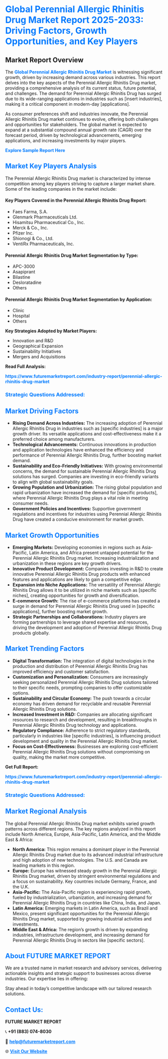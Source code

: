 <h1 style="color: #007BFF;">Global Perennial Allergic Rhinitis Drug Market Report 2025-2033: Driving Factors, Growth Opportunities, and Key Players</h1>

<section id="overview">
<h2>Market Report Overview</h2>
<p>The <a href="https://www.futuremarketreport.com/industry-report/perennial-allergic-rhinitis-drug-market" style="color: #007BFF; text-decoration: none;"><strong>Global Perennial Allergic Rhinitis Drug Market</strong></a> is witnessing significant growth, driven by increasing demand across various industries. This report delves into the key aspects of the Perennial Allergic Rhinitis Drug market, providing a comprehensive analysis of its current status, future potential, and challenges. The demand for Perennial Allergic Rhinitis Drug has surged due to its wide-ranging applications in industries such as [insert industries], making it a critical component in modern-day [applications].</p>
<p>As consumer preferences shift and industries innovate, the Perennial Allergic Rhinitis Drug market continues to evolve, offering both challenges and opportunities for stakeholders. The global market is expected to expand at a substantial compound annual growth rate (CAGR) over the forecast period, driven by technological advancements, emerging applications, and increasing investments by major players.</p>
</section>

<section id="overview">
<p><a href="https://www.futuremarketreport.com/request-sample/reportId=52643" style="color: #007BFF; text-decoration: none;"><strong>Explore Sample Report Here</strong></a></p>
</section>

<section id="key-players">
<h2 style="color: #007BFF;">Market Key Players Analysis</h2>
<p>The Perennial Allergic Rhinitis Drug market is characterized by intense competition among key players striving to capture a larger market share. Some of the leading companies in the market include:</p>
<h4>Key Players Covered in the Perennial Allergic Rhinitis Drug Report:</h4>
<ul><li>Faes Farma, S.A.</li><li>Glenmark Pharmaceuticals Ltd.</li><li>Hisamitsu Pharmaceutical Co., Inc.</li><li>Merck &amp; Co., Inc.</li><li>Pfizer Inc.</li><li>Shionogi &amp; Co., Ltd.</li><li>VentiRx Pharmaceuticals, Inc.</li></ul>
<h4>Perennial Allergic Rhinitis Drug Market Segmentation by Type:</h4>
<ul><li>APC-3000</li><li>Asapiprant</li><li>Bilastine</li><li>Desloratadine</li><li>Others</li></ul>

<h4>Perennial Allergic Rhinitis Drug Market Segmentation by Application:</h4>
<ul><li>Clinic</li><li>Hospital</li><li>Others</li></ul>
<p><strong>Key Strategies Adopted by Market Players:</strong></p>
<ul>
<li>Innovation and R&D</li>
<li>Geographical Expansion</li>
<li>Sustainability Initiatives</li>
<li>Mergers and Acquisitions</li>
</ul>
</section>

<section>
<p><strong>Read Full Analysis: </strong></p><a href="https://www.futuremarketreport.com/industry-report/perennial-allergic-rhinitis-drug-market" style="color: #007BFF; text-decoration: none;"><strong>https://www.futuremarketreport.com/industry-report/perennial-allergic-rhinitis-drug-market</strong></a>
<h3 style="color: #007BFF;">Strategic Questions Addressed:</h3>
</section>

<section id="driving-factors">
<h2 style="color: #007BFF;">Market Driving Factors</h2>
<ul>
<li><strong>Rising Demand Across Industries:</strong> The increasing adoption of Perennial Allergic Rhinitis Drug in industries such as [specific industries] is a major growth driver. Its versatile applications and cost-effectiveness make it a preferred choice among manufacturers.</li>
<li><strong>Technological Advancements:</strong> Continuous innovations in production and application technologies have enhanced the efficiency and performance of Perennial Allergic Rhinitis Drug, further boosting market demand.</li>
<li><strong>Sustainability and Eco-Friendly Initiatives:</strong> With growing environmental concerns, the demand for sustainable Perennial Allergic Rhinitis Drug solutions has surged. Companies are investing in eco-friendly variants to align with global sustainability goals.</li>
<li><strong>Growing Population and Urbanization:</strong> The rising global population and rapid urbanization have increased the demand for [specific products], where Perennial Allergic Rhinitis Drug plays a vital role in meeting consumer needs.</li>
<li><strong>Government Policies and Incentives:</strong> Supportive government regulations and incentives for industries using Perennial Allergic Rhinitis Drug have created a conducive environment for market growth.</li>
</ul>
</section>

<section id="growth-opportunities">
<h2 style="color: #007BFF;">Market Growth Opportunities</h2>
<ul>
<li><strong>Emerging Markets:</strong> Developing economies in regions such as Asia-Pacific, Latin America, and Africa present untapped potential for the Perennial Allergic Rhinitis Drug market. Increasing industrialization and urbanization in these regions are key growth drivers.</li>
<li><strong>Innovative Product Development:</strong> Companies investing in R&D to create innovative Perennial Allergic Rhinitis Drug products with enhanced features and applications are likely to gain a competitive edge.</li>
<li><strong>Expansion into Niche Applications:</strong> The versatility of Perennial Allergic Rhinitis Drug allows it to be utilized in niche markets such as [specific niches], creating opportunities for growth and diversification.</li>
<li><strong>E-commerce Growth:</strong> The rise of e-commerce platforms has created a surge in demand for Perennial Allergic Rhinitis Drug used in [specific applications], further boosting market growth.</li>
<li><strong>Strategic Partnerships and Collaborations:</strong> Industry players are forming partnerships to leverage shared expertise and resources, driving the development and adoption of Perennial Allergic Rhinitis Drug products globally.</li>
</ul>
</section>

<section id="trending-factors">
<h2 style="color: #007BFF;">Market Trending Factors</h2>
<ul>
<li><strong>Digital Transformation:</strong> The integration of digital technologies in the production and distribution of Perennial Allergic Rhinitis Drug has improved efficiency and customer satisfaction.</li>
<li><strong>Customization and Personalization:</strong> Consumers are increasingly seeking personalized Perennial Allergic Rhinitis Drug solutions tailored to their specific needs, prompting companies to offer customizable options.</li>
<li><strong>Sustainability and Circular Economy:</strong> The push towards a circular economy has driven demand for recyclable and reusable Perennial Allergic Rhinitis Drug solutions.</li>
<li><strong>Increased Investment in R&D:</strong> Companies are allocating significant resources to research and development, resulting in breakthroughs in Perennial Allergic Rhinitis Drug technology and applications.</li>
<li><strong>Regulatory Compliance:</strong> Adherence to strict regulatory standards, particularly in industries like [specific industries], is influencing product development and quality in the Perennial Allergic Rhinitis Drug market.</li>
<li><strong>Focus on Cost-Effectiveness:</strong> Businesses are exploring cost-efficient Perennial Allergic Rhinitis Drug solutions without compromising on quality, making the market more competitive.</li>
</ul>
</section>

<section>
<p><strong>Get Full Report: </strong></p><a href="https://www.futuremarketreport.com/industry-report/perennial-allergic-rhinitis-drug-market" style="color: #007BFF; text-decoration: none;"><strong>https://www.futuremarketreport.com/industry-report/perennial-allergic-rhinitis-drug-market</strong></a>
<h3 style="color: #007BFF;">Strategic Questions Addressed:</h3>
</section>


<section id="regional-analysis">
<h2 style="color: #007BFF;">Market Regional Analysis</h2>
<p>The global Perennial Allergic Rhinitis Drug market exhibits varied growth patterns across different regions. The key regions analyzed in this report include North America, Europe, Asia-Pacific, Latin America, and the Middle East & Africa:</p>
<ul>
<li><strong>North America:</strong> This region remains a dominant player in the Perennial Allergic Rhinitis Drug market due to its advanced industrial infrastructure and high adoption of new technologies. The U.S. and Canada are leading markets in this region.</li>
<li><strong>Europe:</strong> Europe has witnessed steady growth in the Perennial Allergic Rhinitis Drug market, driven by stringent environmental regulations and a focus on sustainability. Key countries include Germany, France, and the U.K.</li>
<li><strong>Asia-Pacific:</strong> The Asia-Pacific region is experiencing rapid growth, fueled by industrialization, urbanization, and increasing demand for Perennial Allergic Rhinitis Drug in countries like China, India, and Japan.</li>
<li><strong>Latin America:</strong> Emerging markets in Latin America, such as Brazil and Mexico, present significant opportunities for the Perennial Allergic Rhinitis Drug market, supported by growing industrial activities and investments.</li>
<li><strong>Middle East & Africa:</strong> The region’s growth is driven by expanding industries, infrastructure development, and increasing demand for Perennial Allergic Rhinitis Drug in sectors like [specific sectors].</li>
</ul>
</section>

<footer>
<h2 style="color: #007BFF;">About FUTURE MARKET REPORT</h2>
<p>We are a trusted name in market research and advisory services, delivering actionable insights and strategic support to businesses across diverse industries. Our expertise lies in offering:</p>

<p>Stay ahead in today’s competitive landscape with our tailored research solutions.</p>

<h2 style="color: #007BFF;">Contact Us:</h2>
<p><strong>FUTURE MARKET REPORT</strong></p>
<p>📞 <strong>+91 (883) 074-8030</strong></p>
<p>📧 <strong><a href="mailto:help@futuremarketreport.com" style="color: #007BFF;">help@futuremarketreport.com</a></strong></p>
<p>🌐 <strong><a href="https://www.futuremarketreport.com/" style="color: #007BFF;">Visit Our Website</a></strong></p>
</footer>